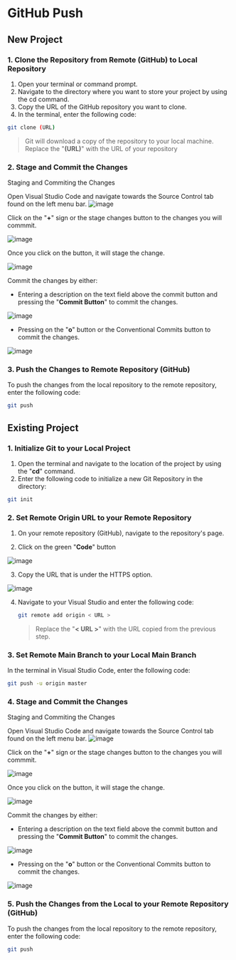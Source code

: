 # GitHub Push

## New Project

### 1. Clone the Repository from Remote (GitHub) to Local Repository

  1. Open your terminal or command prompt.
  2. Navigate to the directory where you want to store your project by using the cd command.
  3. Copy the URL of the GitHub repository you want to clone.
  4. In the terminal, enter the following code:

  ```sh
  git clone (URL)
  ```

  > Git will download a copy of the repository to your local machine. Replace the "**(URL)**" with the URL of your repository


### 2. Stage and Commit the Changes

  Staging and Commiting the Changes
  
   Open Visual Studio Code and navigate towards the Source Control tab found on the left menu bar.
  ![image](https://user-images.githubusercontent.com/111161441/236470027-d293d68d-42ec-463d-9e08-c9ad2fccc528.png)

  Click on the "**+**" sign or the stage changes button to the changes you will commmit.

  ![image](https://user-images.githubusercontent.com/111161441/236470470-92501389-7d38-4d3d-9021-2011514cd287.png)

  Once you click on the button, it will stage the change.

  ![image](https://user-images.githubusercontent.com/111161441/236470591-7c03a9de-3574-42bc-9fbc-e74beb27caf0.png)

  Commit the changes by either:
  
  - Entering a description on the text field above the commit button and pressing the "**Commit Button**" to commit the changes.
  
  ![image](https://user-images.githubusercontent.com/111161441/236471792-db2f7f47-127b-457f-997a-16c4acc5d4c6.png)

  - Pressing on the "**o**" button or the Conventional Commits button to commit the changes.
  
![image](https://user-images.githubusercontent.com/111161441/236472171-4ef01594-3da5-4115-8e8b-9d7a5bb1ebfa.png)


### 3. Push the Changes to Remote Repository (GitHub)

To push the changes from the local repository to the remote repository, enter the following code:

```sh
git push
```
## Existing Project

### 1. Initialize Git to your Local Project

  1. Open the terminal and navigate to the location of the project by using the "**cd**" command.
  2. Enter the following code to initialize a new Git Repository in the directory:
 
  ```sh
  git init
  ```
  
### 2. Set Remote Origin URL to your Remote Repository

1. On your remote repository (GitHub), navigate to the repository's page.

2. Click on the green "**Code**" button

![image](https://user-images.githubusercontent.com/111161441/236474612-8aa83faa-ea08-430e-9faf-a23fb98ac0a0.png)

3. Copy the URL that is under the HTTPS option.

![image](https://user-images.githubusercontent.com/111161441/236474953-82532d0f-baca-4ab5-8c8b-40ed1de55ec2.png)

4. Navigate to your Visual Studio and enter the following code:

   ```sh
   git remote add origin < URL >
   ```

   > Replace the "**< URL >**" with the URL copied from the previous step.

### 3. Set Remote Main Branch to your Local Main Branch

In the terminal in Visual Studio Code, enter the following code:

```sh
git push -u origin master
```

### 4. Stage and Commit the Changes

  Staging and Commiting the Changes
  
   Open Visual Studio Code and navigate towards the Source Control tab found on the left menu bar.
  ![image](https://user-images.githubusercontent.com/111161441/236470027-d293d68d-42ec-463d-9e08-c9ad2fccc528.png)

  Click on the "**+**" sign or the stage changes button to the changes you will commmit.

  ![image](https://user-images.githubusercontent.com/111161441/236470470-92501389-7d38-4d3d-9021-2011514cd287.png)

  Once you click on the button, it will stage the change.

  ![image](https://user-images.githubusercontent.com/111161441/236470591-7c03a9de-3574-42bc-9fbc-e74beb27caf0.png)

  Commit the changes by either:
  
  - Entering a description on the text field above the commit button and pressing the "**Commit Button**" to commit the changes.
  
  ![image](https://user-images.githubusercontent.com/111161441/236471792-db2f7f47-127b-457f-997a-16c4acc5d4c6.png)

  - Pressing on the "**o**" button or the Conventional Commits button to commit the changes.
  
![image](https://user-images.githubusercontent.com/111161441/236472171-4ef01594-3da5-4115-8e8b-9d7a5bb1ebfa.png)


### 5. Push the Changes from the Local to your Remote Repository (GitHub)

To push the changes from the local repository to the remote repository, enter the following code:

```sh
git push
```
